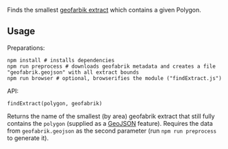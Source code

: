 Finds the smallest [geofarbik extract](http://download.geofabrik.de/) which contains a given Polygon.

Usage
-----

Preparations:

    npm install # installs dependencies
    npm run preprocess # downloads geofabrik metadata and creates a file "geofabrik.geojson" with all extract bounds
    npm run browser # optional, browserifies the module ("findExtract.js")

API:

    findExtract(polygon, geofabrik)

Returns the name of the smallest (by area) geofabrik extract that still fully contains the `polygon` (supplied as a [GeoJSON](http://geojson.org/) feature). Requires the data from `geofabrik.geojson` as the second parameter (run `npm run preprocess` to generate it).
